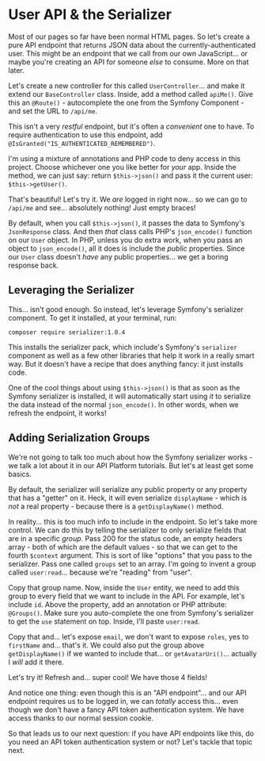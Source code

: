 # User API & the Serializer

Most of our pages so far have been normal HTML pages. So let's create a pure API
endpoint that returns JSON data about the currently-authenticated user.
This might be an endpoint that we call from our own JavaScript... or maybe you're
creating an API for someone *else* to consume. More on that later.

Let's create a new controller for this called `UserController`... and make it extend
our `BaseController` class. Inside, add a method called `apiMe()`. Give this an
`@Route()` - autocomplete the one from the Symfony Component - and set the URL to
`/api/me`.

This isn't a very *restful* endpoint, but it's often a *convenient* one to have.
To require authentication to use this endpoint, add
`@IsGranted("IS_AUTHENTICATED_REMEMBERED")`.

I'm using a mixture of annotations and PHP code to deny access in this project.
Choose whichever one you like better for *your* app. Inside the method, we can just
say: return `$this->json()` and pass it the current user: `$this->getUser()`.

That's beautiful! Let's try it. We *are* logged in right now... so we can go to
`/api/me` and see... absolutely nothing! Just empty braces!

By default, when you call `$this->json()`, it passes the data to Symfony's
`JsonResponse` class. And then *that* class calls PHP's `json_encode()` function
on our `User` object. In PHP, unless you do extra work, when you pass an object to
`json_encode()`, all it does is include the *public* properties. Since our `User`
class doesn't *have* any public properties... we get a boring response back.

## Leveraging the Serializer

This... isn't good enough. So instead, let's leverage Symfony's serializer component.
To get it installed, at your terminal, run:

```terminal
composer require serializer:1.0.4
```

This installs the serializer pack, which include's Symfony's `serializer` component
as well as a few other libraries that help it work in a really smart way. But it
doesn't have a recipe that does anything fancy: it just installs code.

One of the cool things about using `$this->json()` is that as soon as the Symfony
serializer is installed, it will automatically start using *it* to serialize the data
instead of the normal `json_encode()`. In other words, when we refresh the endpoint,
it works!

## Adding Serialization Groups

We're not going to talk too much about how the Symfony serializer works - we talk
a lot about it in our API Platform tutorials. But let's at least get some basics.

By default, the serializer will serialize any public property or any property that
has a "getter" on it. Heck, it will even serialize `displayName` - which is *not*
a real property - because there is a `getDisplayName()` method.

In reality... this is too much info to include in the endpoint. So let's take
more control. We can do this by telling the serializer to only serialize
fields that are in a specific *group*. Pass 200 for the status code, an empty
headers array - both of which are the default values - so that we can get
to the fourth `$context` argument. This is sort of like "options" that you pass to
the serializer. Pass one called `groups` set to an array. I'm going to invent
a group called `user:read`... because we're "reading" from "user".

Copy that group name. Now, inside the `User` entity, we need to add this group to
every field that we want to include in the API. For example, let's include `id`.
Above the property, add an annotation or PHP attribute: `@Groups()`. Make
sure you auto-complete the one from Symfony's serializer to get the `use`
statement on top. Inside, I'll paste `user:read`.

Copy that and... let's expose `email`, we don't want to expose `roles`, yes to
`firstName` and... that's it. We could also put the group above `getDisplayName()`
if we wanted to include that... or `getAvatarUri()`... actually I *will* add it
there.

Let's try it! Refresh and... super cool! We have those 4 fields!

And notice one thing: even though this is an "API endpoint"... and our API endpoint
requires us to be logged in, we can *totally* access this... even though we don't have
a fancy API token authentication system. We have access thanks to our normal session
cookie.

So that leads us to our next question: if you have API endpoints like this, do you
need an API token authentication system or not? Let's tackle that topic next.
